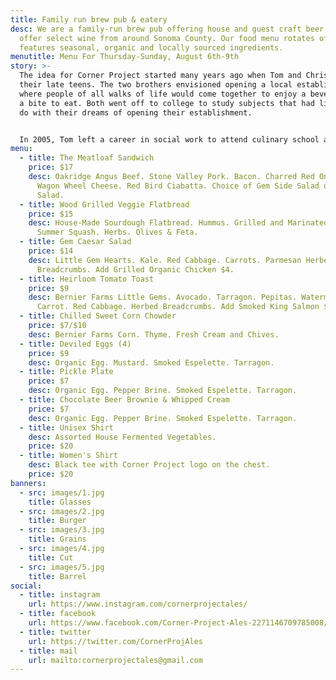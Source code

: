 ```yaml
---
title: Family run brew pub & eatery
desc: We are a family-run brew pub offering house and guest craft beer. We also
  offer select wine from around Sonoma County. Our food menu rotates often, and
  features seasonal, organic and locally sourced ingredients.
menutitle: Menu For Thursday-Sunday, August 6th-9th
story: >-
  The idea for Corner Project started many years ago when Tom and Chris were in
  their late teens. The two brothers envisioned opening a local establishment
  where people of all walks of life would come together to enjoy a beverage and
  a bite to eat. Both went off to college to study subjects that had little to
  do with their dreams of opening their establishment.


  In 2005, Tom left a career in social work to attend culinary school and a few years later, Chris began brewing beer on his stove-top. In early 2017 the two of them revisited their dream in a more serious mindset and brought the concept of Corner Project to fruition.
menu:
  - title: The Meatloaf Sandwich
    price: $17
    desc: Oakridge Angus Beef. Stone Valley Pork. Bacon. Charred Red Onion. Aioli.
      Wagon Wheel Cheese. Red Bird Ciabatta. Choice of Gem Side Salad or Potato
      Salad.
  - title: Wood Grilled Veggie Flatbread
    price: $15
    desc: House-Made Sourdough Flatbread. Hummus. Grilled and Marinated Eggplant and
      Summer Squash. Herbs. Olives & Feta.
  - title: Gem Caesar Salad
    price: $14
    desc: Little Gem Hearts. Kale. Red Cabbage. Carrots. Parmesan Herbed
      Breadcrumbs. Add Grilled Organic Chicken $4.
  - title: Heirloom Tomato Toast
    price: $9
    desc: Bernier Farms Little Gems. Avocado. Tarragon. Pepitas. Watermelon Radish.
      Carrot. Red Cabbage. Herbed Breadcrumbs. Add Smoked King Salmon $5.
  - title: Chilled Sweet Corn Chowder
    price: $7/$10
    desc: Bernier Farms Corn. Thyme. Fresh Cream and Chives.
  - title: Deviled Eggs (4)
    price: $9
    desc: Organic Egg. Mustard. Smoked Espelette. Tarragon.
  - title: Pickle Plate
    price: $7
    desc: Organic Egg. Pepper Brine. Smoked Espelette. Tarragon.
  - title: Chocolate Beer Brownie & Whipped Cream
    price: $7
    desc: Organic Egg. Pepper Brine. Smoked Espelette. Tarragon.
  - title: Unisex Shirt
    desc: Assorted House Fermented Vegetables.
    price: $20
  - title: Women's Shirt
    desc: Black tee with Corner Project logo on the chest.
    price: $20
banners:
  - src: images/1.jpg
    title: Glasses
  - src: images/2.jpg
    title: Burger
  - src: images/3.jpg
    title: Grains
  - src: images/4.jpg
    title: Cut
  - src: images/5.jpg
    title: Barrel
social:
  - title: instagram
    url: https://www.instagram.com/cornerprojectales/
  - title: facebook
    url: https://www.facebook.com/Corner-Project-Ales-2271146709785008/
  - title: twitter
    url: https://twitter.com/CornerProjAles
  - title: mail
    url: mailto:cornerprojectales@gmail.com
---
```

